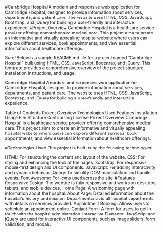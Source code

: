 #Cambridge Hospital
A modern and responsive web application for Cambridge Hospital, designed to provide information about services, departments, and patient care. The website uses HTML, CSS, JavaScript, Bootstrap, and jQuery for building a user-friendly and interactive experience.
#Project Overview
Cambridge Hospital is a healthcare service provider offering comprehensive medical care. This project aims to create an informative and visually appealing hospital website where users can explore different services, book appointments, and view essential information about healthcare offerings.

Sure! Below is a sample README.md file for a project named "Cambridge Hospital" built using HTML, CSS, JavaScript, Bootstrap, and jQuery. This template provides a comprehensive overview of the project structure, installation instructions, and usage.

Cambridge Hospital
A modern and responsive web application for Cambridge Hospital, designed to provide information about services, departments, and patient care. The website uses HTML, CSS, JavaScript, Bootstrap, and jQuery for building a user-friendly and interactive experience.

Table of Contents
Project Overview
Technologies Used
Features
Installation
Usage
File Structure
Contributing
License
Project Overview
Cambridge Hospital is a healthcare service provider offering comprehensive medical care. This project aims to create an informative and visually appealing hospital website where users can explore different services, book appointments, and view essential information about healthcare offerings.

#Technologies Used
This project is built using the following technologies:

HTML: For structuring the content and layout of the website.
CSS: For styling and enhancing the look of the pages.
Bootstrap: For responsive, mobile-first design and UI components.
JavaScript: For adding interactivity and dynamic behavior.
jQuery: To simplify DOM manipulation and handle events.
Font Awesome: For icons used across the site.
#Features
Responsive Design: The website is fully responsive and works on desktops, tablets, and mobile devices.
Home Page: A welcoming page with information about the hospital.
About Page: Detailed information about the hospital's history and mission.
Departments: Lists all hospital departments with details on services provided.
Appointment Booking: Allows users to schedule an appointment online.
Contact Form: A form for users to get in touch with the hospital administration.
Interactive Elements: JavaScript and jQuery are used for interactive UI components, such as image sliders, form validation, and modals.
